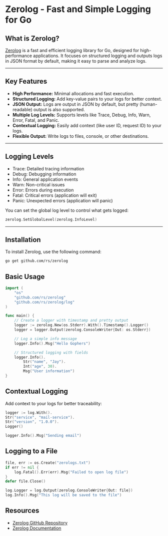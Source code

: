 # Zerolog - Fast and Simple Logging for Go

## What is Zerolog?

[Zerolog](https://github.com/rs/zerolog) is a fast and efficient logging library for Go, designed for high-performance applications. It focuses on structured logging and outputs logs in JSON format by default, making it easy to parse and analyze logs.

---

## Key Features

- **High Performance:** Minimal allocations and fast execution.
- **Structured Logging:** Add key-value pairs to your logs for better context.
- **JSON Output:** Logs are output in JSON by default, but pretty (human-readable) output is also supported.
- **Multiple Log Levels:** Supports levels like Trace, Debug, Info, Warn, Error, Fatal, and Panic.
- **Contextual Logging:** Easily add context (like user ID, request ID) to your logs.
- **Flexible Output:** Write logs to files, console, or other destinations.

---

## Logging Levels

- Trace: Detailed tracing information
- Debug: Debugging information
- Info: General application events
- Warn: Non-critical issues
- Error: Errors during execution
- Fatal: Critical errors (application will exit)
- Panic: Unexpected errors (application will panic)

You can set the global log level to control what gets logged:
```go
zerolog.SetGlobalLevel(zerolog.InfoLevel)
```
---

## Installation

To install Zerolog, use the following command:

```bash
go get github.com/rs/zerolog
```

## Basic Usage

```go
import (
    "os"
    "github.com/rs/zerolog"
    "github.com/rs/zerolog/log"
)

func main() {
    // Create a logger with timestamp and pretty output
    logger := zerolog.New(os.Stderr).With().Timestamp().Logger()
    logger = logger.Output(zerolog.ConsoleWriter{Out: os.Stderr})

    // Log a simple info message
    logger.Info().Msg("Hello Gophers")

    // Structured logging with fields
    logger.Info().
        Str("name", "Jay").
        Int("age", 30).
        Msg("User information")
}
```

## Contextual Logging

Add context to your logs for better traceability:

```go
logger := log.With().
Str("service", "mail-service").
Str("version", "1.0.0").
Logger()

logger.Info().Msg("Sending email")
```

## Logging to a File

```go
file, err := os.Create("zerologs.txt")
if err != nil {
    log.Fatal().Err(err).Msg("Failed to open log file")
}
defer file.Close()

log.Logger = log.Output(zerolog.ConsoleWriter{Out: file})
log.Info().Msg("This log will be saved to the file")
```

## Resources
- [Zerolog GitHub Repository](https://github.com/rs/zerolog)
- [Zerolog Documentation](https://pkg.go.dev/github.com/rs/zerolog)